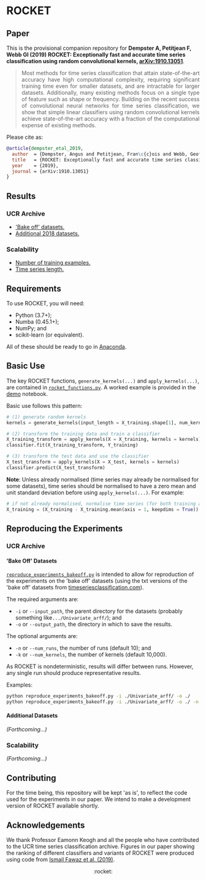 # ROCKET

## Paper

This is the provisional companion repository for **Dempster A, Petitjean F, Webb GI (2019) ROCKET: Exceptionally fast and accurate time series classification using random convolutional kernels, [arXiv:1910.13051](https://arxiv.org/abs/1910.13051)**.

> <div align="justify">Most methods for time series classification that attain state-of-the-art accuracy have high computational complexity, requiring significant training time even for smaller datasets, and are intractable for larger datasets.  Additionally, many existing methods focus on a single type of feature such as shape or frequency.  Building on the recent success of convolutional neural networks for time series classification, we show that simple linear classifiers using random convolutional kernels achieve state-of-the-art accuracy with a fraction of the computational expense of existing methods.</div>

Please cite as:

```bibtex
@article{dempster_etal_2019,
  author  = {Dempster, Angus and Petitjean, Fran\c{c}ois and Webb, Geoffrey I},
  title   = {ROCKET: Exceptionally fast and accurate time series classification using random convolutional kernels}
  year    = {2019},
  journal = {arXiv:1910.13051}
}
```

## Results

### UCR Archive

* ['Bake off' datasets.](./results/results_ucr_bakeoff.csv)
* [Additional 2018 datasets.](./results/results_ucr_additional.csv)

### Scalability

* [Number of training examples.](./results/results_scalability_num_examples.csv)
* [Time series length.](./results/results_scalability_time_series_length.csv)

## Requirements

To use ROCKET, you will need:

* Python (3.7+);
* Numba (0.45.1+);
* NumPy; and
* scikit-learn (or equivalent).

All of these should be ready to go in [Anaconda](https://www.anaconda.com/distribution/).

## Basic Use

The key ROCKET functions, `generate_kernels(...)` and `apply_kernels(...)`, are contained in [`rocket_functions.py`](./code/rocket_functions.py).  A worked example is provided in the [demo](./code/demo.ipynb) notebook.

Basic use follows this pattern:

```python
# (1) generate random kernels
kernels = generate_kernels(input_length = X_training.shape[1], num_kernels = 10_000)

# (2) transform the training data and train a classifier
X_training_transform = apply_kernels(X = X_training, kernels = kernels)
classifier.fit(X_training_transform, Y_training)

# (3) transform the test data and use the classifier
X_test_transform = apply_kernels(X = X_test, kernels = kernels)
classifier.predict(X_test_transform)
```

**Note**: Unless already normalised (time series may already be normalised for some datasets), time series should be normalised to have a zero mean and unit standard deviation before using `apply_kernels(...)`.  For example:

```python
# if not already normalised, normalise time series (for both training and test)
X_training = (X_training - X_training.mean(axis = 1, keepdims = True)) / X_training.std(axis = 1, keepdims = True)
```

## Reproducing the Experiments

### UCR Archive

#### 'Bake Off' Datasets

[`reproduce_experiments_bakeoff.py`](./code/reproduce_experiments_bakeoff.py) is intended to allow for reproduction of the experiments on the 'bake off' datasets (using the txt versions of the 'bake off' datasets from [timeseriesclassification.com](http://www.timeseriesclassification.com)).

The required arguments are:

* `-i` or `--input_path`, the parent directory for the datasets (probably something like`.../Univariate_arff/`); and
* `-o` or `--output_path`, the directory in which to save the results.

The optional arguments are:

* `-n` or `--num_runs`, the number of runs (default 10); and
* `-k` or `--num_kernels`, the number of kernels (default 10,000).

As ROCKET is nondeterministic, results will differ between runs.  However, any single run should produce representative results.

Examples:

```bash
python reproduce_experiments_bakeoff.py -i ./Univariate_arff/ -o ./
python reproduce_experiments_bakeoff.py -i ./Univariate_arff/ -o ./ -n 1 -k 100
```

#### Additional Datasets

*(Forthcoming...)*

### Scalability

*(Forthcoming...)*

## Contributing

For the time being, this repository will be kept 'as is', to reflect the code used for the experiments in our paper.  We intend to make a development version of ROCKET available shortly.

## Acknowledgements

We thank Professor Eamonn Keogh and all the people who have contributed to the UCR time series classification archive.  Figures in our paper showing the ranking of different classifiers and variants of ROCKET were produced using code from [Ismail Fawaz et al. (2019)](https://github.com/hfawaz/cd-diagram).

<div align="center">:rocket:</div>
